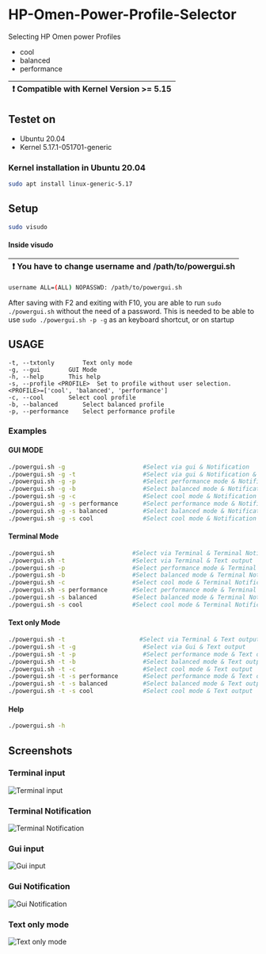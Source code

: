 # HP-Omen-Power-Profile-Selector

Selecting HP Omen power Profiles 
* cool
* balanced
* performance

| :exclamation:  Compatible with Kernel Version >= 5.15   |
|-----------------------------------------|
## Testet on
* Ubuntu 20.04
* Kernel 5.17.1-051701-generic
### Kernel installation in Ubuntu 20.04
```bash
sudo apt install linux-generic-5.17
```



## Setup 
```bash
sudo visudo
```
#### Inside visudo
| :exclamation:  You have to change username and /path/to/powergui.sh  |
|-----------------------------------------|

```bash
username ALL=(ALL) NOPASSWD: /path/to/powergui.sh
```
After saving with F2 and exiting with F10, you are able to run `sudo ./powergui.sh` without the need of a password.
This is needed to be able to use `sudo ./powergui.sh -p -g` as an keyboard shortcut, or on startup
## USAGE
	-t, --txtonly 		 Text only mode
	-g, --gui 		 GUI Mode
	-h, --help 		 This help
	-s, --profile <PROFILE>  Set to profile without user selection. <PROFILE>=['cool', 'balanced', 'performance']
	-c, --cool 		 Select cool profile
	-b, --balanced 		 Select balanced profile
	-p, --performance 	 Select performance profile
### Examples
#### GUI MODE
```bash
./powergui.sh -g                      #Select via gui & Notification
./powergui.sh -g -t                   #Select via gui & Notification & Text output
./powergui.sh -g -p                   #Select performance mode & Notification
./powergui.sh -g -b                   #Select balanced mode & Notification
./powergui.sh -g -c                   #Select cool mode & Notification
./powergui.sh -g -s performance       #Select performance mode & Notification
./powergui.sh -g -s balanced          #Select balanced mode & Notification
./powergui.sh -g -s cool              #Select cool mode & Notification
```

#### Terminal Mode
```bash
./powergui.sh                      #Select via Terminal & Terminal Notification 
./powergui.sh -t                   #Select via Terminal & Text output
./powergui.sh -p                   #Select performance mode & Terminal Notification 
./powergui.sh -b                   #Select balanced mode & Terminal Notification 
./powergui.sh -c                   #Select cool mode & Terminal Notification 
./powergui.sh -s performance       #Select performance mode & Terminal Notification 
./powergui.sh -s balanced          #Select balanced mode & Terminal Notification 
./powergui.sh -s cool              #Select cool mode & Terminal Notification 
```

#### Text only Mode
```bash
./powergui.sh -t                     #Select via Terminal & Text output
./powergui.sh -t -g                   #Select via Gui & Text output
./powergui.sh -t -p                   #Select performance mode & Text output
./powergui.sh -t -b                   #Select balanced mode & Text output
./powergui.sh -t -c                   #Select cool mode & Text output
./powergui.sh -t -s performance       #Select performance mode & Text output
./powergui.sh -t -s balanced          #Select balanced mode & Text output
./powergui.sh -t -s cool              #Select cool mode & Text output
```

#### Help
```bash
./powergui.sh -h
```

## Screenshots
### Terminal input
![Terminal input](https://user-images.githubusercontent.com/22521386/161427663-1ca4b8b1-6270-4a60-b442-67fdaeb4053d.png)

### Terminal Notification
![Terminal Notification](https://user-images.githubusercontent.com/22521386/161427688-5c27a17f-ea66-4126-9a0e-5c4eb556c094.png)

### Gui input
![Gui input](https://user-images.githubusercontent.com/22521386/161427706-dd7ec139-32d8-46d6-b6d7-d7736ddbd2ff.png)

### Gui Notification
![Gui Notification](https://user-images.githubusercontent.com/22521386/161427725-0c06447f-be99-4a15-bdc9-eb181809795b.png)

### Text only mode
![Text only mode](https://user-images.githubusercontent.com/22521386/161427747-5e838c0d-914b-411f-b2ed-a8ba8915aede.png)

